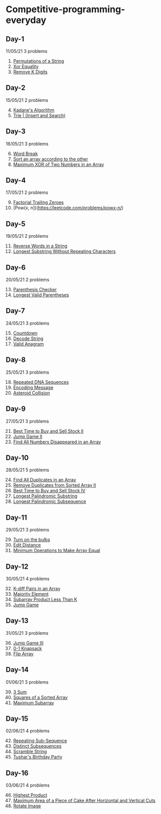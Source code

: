 # Competitive-programming-everyday

## Day-1
11/05/21
3 problems

1. [Permutations of a String](https://practice.geeksforgeeks.org/problems/permutations-of-a-string/1/?track=md-backtracking&batchId=144)
2. [Xor Equality](https://www.codechef.com/MAY21C/problems/XOREQUAL)
3. [Remove K Digits](https://practice.geeksforgeeks.org/problems/remove-k-digits/1#)

## Day-2
15/05/21
2 problems

4. [Kadane's Algorithm](https://practice.geeksforgeeks.org/problems/kadanes-algorithm-1587115620/1#)
5. [Trie | (Insert and Search)](https://practice.geeksforgeeks.org/problems/trie-insert-and-search0651/1#)

## Day-3
16/05/21
3 problems

6. [Word Break](https://leetcode.com/problems/word-break/submissions/)
7. [Sort an array according to the other](https://practice.geeksforgeeks.org/problems/relative-sorting4323/1#)
8. [Maximum XOR of Two Numbers in an Array](https://leetcode.com/problems/maximum-xor-of-two-numbers-in-an-array)

## Day-4
17/05/21
2 problems

9. [Factorial Trailing Zeroes](https://leetcode.com/problems/factorial-trailing-zeroes/)
10. [Pow(x, n])(https://leetcode.com/problems/powx-n/)

## Day-5
19/05/21
2 problems

11. [Reverse Words in a String](https://leetcode.com/problems/reverse-words-in-a-string/submissions/)
12. [Longest Substring Without Repeating Characters](https://leetcode.com/problems/longest-substring-without-repeating-characters/)

## Day-6
20/05/21
2 problems

13. [Parenthesis Checker](https://practice.geeksforgeeks.org/problems/parenthesis-checker2744/1)
14. [Longest Valid Parentheses](https://leetcode.com/problems/longest-valid-parentheses/submissions/)

## Day-7
24/05/21
3 problems

15. [Countdown](https://codingcompetitions.withgoogle.com/kickstart/round/000000000019ff43/00000000003380d2)
16. [Decode String](https://leetcode.com/problems/decode-string)
17. [Valid Anagram](https://leetcode.com/problems/valid-anagram/submissions/)

## Day-8
25/05/21
3 problems

18. [Repeated DNA Sequences](https://leetcode.com/problems/repeated-dna-sequences)
19. [Encoding Message](https://www.codechef.com/WICP2002/problems/ENCOMS)
20. [Asteroid Collision](https://leetcode.com/problems/asteroid-collision/submissions/)

## Day-9
27/05/21
3 problems

21. [Best Time to Buy and Sell Stock II](https://leetcode.com/problems/best-time-to-buy-and-sell-stock-ii/)
22. [Jump Game II](https://leetcode.com/problems/jump-game-ii/)
23. [Find All Numbers Disappeared in an Array](https://leetcode.com/problems/find-all-numbers-disappeared-in-an-array/)

## Day-10
28/05/21
5 problems

24. [Find All Duplicates in an Array](https://leetcode.com/problems/find-all-duplicates-in-an-array/)
25. [Remove Duplicates from Sorted Array II](https://leetcode.com/problems/remove-duplicates-from-sorted-array-ii/)
26. [Best Time to Buy and Sell Stock IV](https://leetcode.com/problems/best-time-to-buy-and-sell-stock-iv/)
27. [Longest Palindromic Substring](https://leetcode.com/problems/longest-palindromic-substring/)
28. [Longest Palindromic Subsequence](https://leetcode.com/problems/longest-palindromic-subsequence/)

## Day-11
29/05/21
3 problems

29. [Turn on the bulbs](https://www.interviewbit.com/test)
30. [Edit Distance](https://practice.geeksforgeeks.org/problems/edit-distance3702/1)
31. [Minimum Operations to Make Array Equal](https://leetcode.com/problems/minimum-operations-to-make-array-equal/)


## Day-12
30/05/21
4 problems

32. [K-diff Pairs in an Array](https://leetcode.com/problems/k-diff-pairs-in-an-array/)
33. [Majority Element](https://leetcode.com/problems/majority-element/)
34. [Subarray Product Less Than K](https://leetcode.com/problems/subarray-product-less-than-k/)
35. [Jump Game](https://leetcode.com/problems/jump-game/)


## Day-13
31/05/21
3 problems

36. [Jump Game III](https://leetcode.com/problems/jump-game-iii/)
37. [0-1 Knapsack](https://www.interviewbit.com/problems/0-1-knapsack/)
38. [Flip Array](https://www.interviewbit.com/problems/flip-array/)

## Day-14
01/06/21
3 problems

39. [3 Sum](https://leetcode.com/problems/3sum/)
40. [Squares of a Sorted Array](https://leetcode.com/problems/squares-of-a-sorted-array/)
41. [Maximum Subarray](https://leetcode.com/problems/maximum-subarray/)

## Day-15
02/06/21
4 problems

42. [Repeating Sub-Sequence](https://www.interviewbit.com/problems/repeating-subsequence/)
43. [Distinct Subsequences](https://www.interviewbit.com/problems/distinct-subsequences/)
44. [Scramble String](https://www.interviewbit.com/problems/scramble-string/)
45. [Tushar's Birthday Party](https://www.interviewbit.com/problems/tushars-birthday-party/)

## Day-16
03/06/21
4 problems

46. [Highest Product](https://www.interviewbit.com/problems/highest-product/)
47. [Maximum Area of a Piece of Cake After Horizontal and Vertical Cuts](https://leetcode.com/problems/maximum-area-of-a-piece-of-cake-after-horizontal-and-vertical-cuts/)
48. [Rotate Image](https://leetcode.com/problems/rotate-image/)